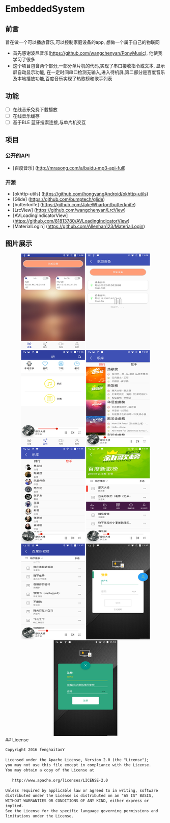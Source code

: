 # EmbeddedSystem

## 前言
旨在做一个可以播放音乐,可以控制家庭设备的app, 想做一个属于自己的物联网
- 首先感谢波尼音乐(https://github.com/wangchenyan/PonyMusic), 他使我学习了很多
- 这个项目包含两个部分,一部分单片机的代码,实现了串口接收指令或文本, 显示屏自动显示功能, 在一定时间串口检测无输入,进入待机屏,第二部分是百度音乐及本地播放功能,百度音乐实现了热歌榜和歌手列表

## 功能
- [ ]  在线音乐免费下载播放
- [ ]  在线音乐缓存
- [ ]  基于BLE 蓝牙搜索连接,与单片机交互

## 项目
### 公开的API
-  [百度音乐]  (http://mrasong.com/a/baidu-mp3-api-full)

### 开源
- [okhttp-utils] (https://github.com/hongyangAndroid/okhttp-utils)
- [Glide] (https://github.com/bumptech/glide)
- [butterknife] (https://github.com/JakeWharton/butterknife)
- [LrcView] (https://github.com/wangchenyan/LrcView)
- [AVLoadingIndicatorView] (https://github.com/81813780/AVLoadingIndicatorView)
- [MaterialLogin] (https://github.com/Allenhan123/MaterialLogin)

## 图片展示
<center class="half">
	<img src="https://raw.githubusercontent.com/fenghaitaoY/EmbeddedSystem/master/screenshots/Screenshot_20180426-110836.png" width="200" height="300" />
	<img src="https://raw.githubusercontent.com/fenghaitaoY/EmbeddedSystem/master/screenshots/Screenshot_20180426-110846.png" width="200" height="300" />
</center>
<center class="half">
	<img src="https://raw.githubusercontent.com/fenghaitaoY/EmbeddedSystem/master/screenshots/Screenshot_20180426-111306.png" width="200" height="300" />
	<img src="https://raw.githubusercontent.com/fenghaitaoY/EmbeddedSystem/master/screenshots/Screenshot_20180426-111129.png" width="200" height="300" />
</center>
<center class="half">
	<img src="https://raw.githubusercontent.com/fenghaitaoY/EmbeddedSystem/master/screenshots/Screenshot_20180426-111137.png" width="200" height="300" />
	<img src="https://raw.githubusercontent.com/fenghaitaoY/EmbeddedSystem/master/screenshots/Screenshot_20180426-111149.png" width="200" height="300" />
</center>
<center class="third">
	<img src="https://raw.githubusercontent.com/fenghaitaoY/EmbeddedSystem/master/screenshots/Screenshot_20180426-111209.png" width="200" height="300" />
	<img src="https://raw.githubusercontent.com/fenghaitaoY/EmbeddedSystem/master/screenshots/Screenshot_20180426-111245.png" width="200" height="300" />
	<img src="https://raw.githubusercontent.com/fenghaitaoY/EmbeddedSystem/master/screenshots/Screenshot_20180426-111252.png" width="200" height="300" />
</center>
## License

    Copyright 2016 fenghaitaoY

    Licensed under the Apache License, Version 2.0 (the "License");
    you may not use this file except in compliance with the License.
    You may obtain a copy of the License at

       http://www.apache.org/licenses/LICENSE-2.0

    Unless required by applicable law or agreed to in writing, software
    distributed under the License is distributed on an "AS IS" BASIS,
    WITHOUT WARRANTIES OR CONDITIONS OF ANY KIND, either express or implied.
    See the License for the specific language governing permissions and
    limitations under the License.




